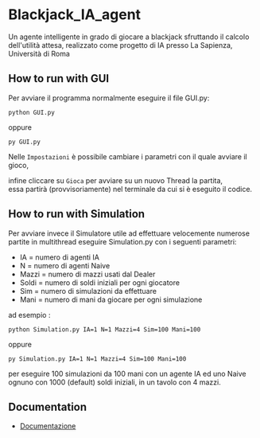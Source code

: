 # Blackjack_IA_agent
Un agente intelligente in grado di giocare a blackjack sfruttando il calcolo dell'utilità attesa, realizzato come progetto di IA presso La Sapienza, Università di Roma

## How to run with GUI
Per avviare il programma normalmente eseguire il file GUI.py:

    python GUI.py
oppure

    py GUI.py
   
Nelle `Impostazioni` è possibile cambiare i parametri con il quale avviare il gioco, 

infine cliccare su `Gioca` per avviare su un nuovo Thread la partita,  
essa partirà (provvisoriamente) nel terminale da cui si è eseguito il codice.

## How to run with Simulation
Per avviare invece il Simulatore utile ad effettuare velocemente numerose partite in multithread eseguire Simulation.py con i seguenti parametri:
- IA = numero di agenti IA
- N = numero di agenti Naive
- Mazzi = numero di mazzi usati dal Dealer
- Soldi = numero di soldi iniziali per ogni giocatore
- Sim = numero di simulazioni da effettuare
- Mani = numero di mani da giocare per ogni simulazione
  
ad esempio :

    python Simulation.py IA=1 N=1 Mazzi=4 Sim=100 Mani=100
oppure

    py Simulation.py IA=1 N=1 Mazzi=4 Sim=100 Mani=100

per eseguire 100 simulazioni da 100 mani con un agente IA ed uno Naive ognuno con 1000 (default) soldi iniziali, in un tavolo con 4 mazzi.

## Documentation

- [Documentazione](documentazione/documentation.md)
